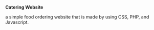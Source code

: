 **Catering Website**

a simple food ordering website that is made by using CSS, PHP, and Javascript.
